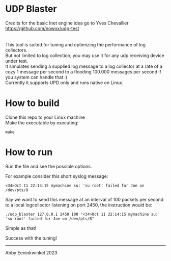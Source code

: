 # UDP Blaster
Credits for the basic Inet engine idea go to 
Yves Chevallier https://github.com/nowox/udp-test<br>
<br>
<br>
This tool is suited for tuning and optimizing the performance of log collectors.<br>
But not limited to log collection, you may use it for any udp receiving device under test.<br>
It simulates sending a supplied log message to a log collector at a rate of a cozy 1 message per second to a flooding 100.000 messages per second if you system can handle that :)<br>
Currently it supports UPD only and runs native on Linux.<br>

# How to build
Clone this repo to your Linux machine<br>
Make the executable by executing:<br>

```
make 
```
# How to run 

Run the file and see the possible options.<br>

For example consider this short syslog message:
```
<34>Oct 11 22:14:15 mymachine su: 'su root' failed for Joe on /dev/pts/8
```
Say we want to send this message at an interval of 100 packets per second to a local logcollector listening on port 2450, the instruction would be:

```
./udp_blaster 127.0.0.1 2450 100 "<34>Oct 11 22:14:15 mymachine su: 'su root' failed for Joe on /dev/pts/8"
```

Simple as that! <br>

Success with the tuning!<br>

<hr>
Abby Eeninkwinkel 2023
